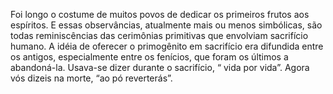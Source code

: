﻿Foi longo o costume de muitos povos de dedicar os primeiros frutos aos espíritos. E essas observâncias, atualmente mais ou menos simbólicas, são todas reminiscências das cerimônias primitivas que envolviam sacrifício humano. A idéia de oferecer o primogênito em sacrifício era difundida entre os antigos, especialmente entre os fenícios, que foram os últimos a abandoná-la. Usava-se dizer durante o sacrifício, “ vida por vida”. Agora vós dizeis na morte, “ao pó reverterás”.